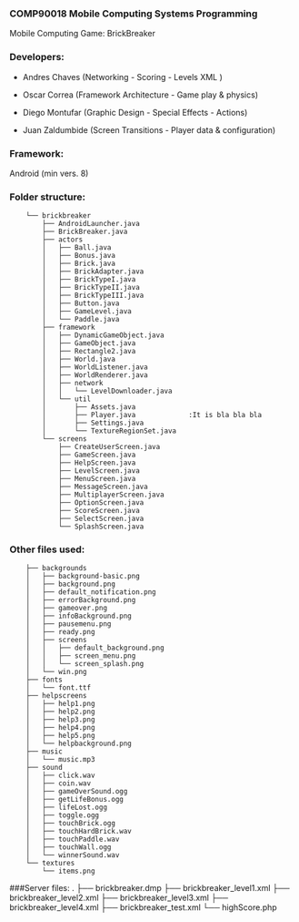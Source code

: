 ### COMP90018 Mobile Computing Systems Programming

Mobile Computing Game: BrickBreaker

### Developers:

* Andres Chaves (Networking - Scoring - Levels XML )

* Oscar Correa (Framework Architecture - Game play & physics)

* Diego Montufar (Graphic Design - Special Effects - Actions)

* Juan Zaldumbide (Screen Transitions - Player data & configuration)

### Framework: 
Android (min vers. 8)

### Folder structure:

                
        └── brickbreaker
            ├── AndroidLauncher.java
            ├── BrickBreaker.java
            ├── actors
            │   ├── Ball.java
            │   ├── Bonus.java
            │   ├── Brick.java
            │   ├── BrickAdapter.java
            │   ├── BrickTypeI.java
            │   ├── BrickTypeII.java
            │   ├── BrickTypeIII.java
            │   ├── Button.java
            │   ├── GameLevel.java
            │   └── Paddle.java
            ├── framework
            │   ├── DynamicGameObject.java
            │   ├── GameObject.java
            │   ├── Rectangle2.java
            │   ├── World.java
            │   ├── WorldListener.java
            │   ├── WorldRenderer.java
            │   ├── network
            │   │   └── LevelDownloader.java
            │   └── util
            │       ├── Assets.java
            │       ├── Player.java				:It is bla bla bla
            │       ├── Settings.java
            │       └── TextureRegionSet.java
            └── screens
                ├── CreateUserScreen.java
                ├── GameScreen.java
                ├── HelpScreen.java
                ├── LevelScreen.java
                ├── MenuScreen.java
                ├── MessageScreen.java
                ├── MultiplayerScreen.java
                ├── OptionScreen.java
                ├── ScoreScreen.java
                ├── SelectScreen.java
                └── SplashScreen.java

### Other files used:

        ├── backgrounds
        │   ├── background-basic.png
        │   ├── background.png
        │   ├── default_notification.png
        │   ├── errorBackground.png
        │   ├── gameover.png
        │   ├── infoBackground.png
        │   ├── pausemenu.png
        │   ├── ready.png
        │   ├── screens
        │   │   ├── default_background.png
        │   │   ├── screen_menu.png
        │   │   └── screen_splash.png
        │   └── win.png      
        ├── fonts
        │   └── font.ttf
        ├── helpscreens
        │   ├── help1.png
        │   ├── help2.png
        │   ├── help3.png
        │   ├── help4.png
        │   ├── help5.png
        │   └── helpbackground.png
        ├── music
        │   └── music.mp3
        ├── sound
        │   ├── click.wav
        │   ├── coin.wav
        │   ├── gameOverSound.ogg
        │   ├── getLifeBonus.ogg
        │   ├── lifeLost.ogg
        │   ├── toggle.ogg
        │   ├── touchBrick.ogg
        │   ├── touchHardBrick.wav
        │   ├── touchPaddle.wav
        │   ├── touchWall.ogg
        │   └── winnerSound.wav
        └── textures
            └── items.png


###Server files:
        .
        ├── brickbreaker.dmp
        ├── brickbreaker_level1.xml
        ├── brickbreaker_level2.xml
        ├── brickbreaker_level3.xml
        ├── brickbreaker_level4.xml
        ├── brickbreaker_test.xml
        └── highScore.php